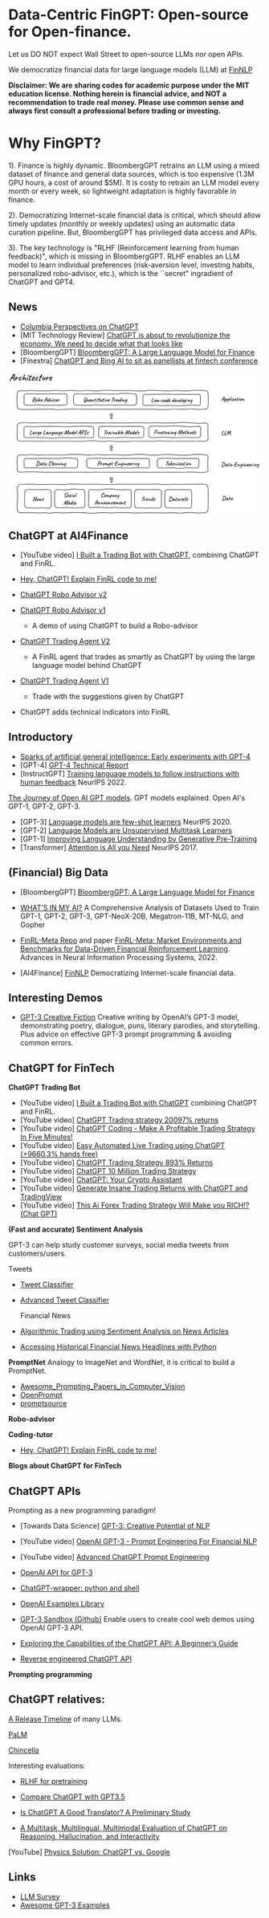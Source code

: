 # Data-Centric FinGPT: Open-source for Open-finance.

Let us DO NOT expect Wall Street to open-source LLMs nor open APIs.

We democratize financial data for large language models (LLM) at [FinNLP](https://github.com/AI4Finance-Foundation/FinNLP)

**Disclaimer: We are sharing codes for academic purpose under the MIT education license. Nothing herein is financial advice, and NOT a recommendation to trade real money. Please use common sense and always first consult a professional before trading or investing.**

# Why FinGPT?

1). Finance is highly dynamic. BloombergGPT retrains an LLM using a mixed dataset of finance and general data sources, which is too expensive (1.3M GPU hours, a cost of around $5M). It is costy to retrain an LLM model every month or every week, so lightweight adaptation is highly favorable in finance.

2). Democratizing Internet-scale financial data is critical, which should allow timely updates (monthly or weekly updates) using an automatic data curation pipeline. But, BloombergGPT has privileged data access and APIs.

3). The key technology is "RLHF (Reinforcement learning from human feedback)", which is missing in BloombergGPT. RLHF enables an LLM model to learn individual preferences (risk-aversion level, investing habits, personalized robo-advisor, etc.), which is the ``secret" ingradient of ChatGPT and GPT4.

## News

+ [Columbia Perspectives on ChatGPT](https://datascience.columbia.edu/news/2023/columbia-perspectives-on-chatgpt/?utm_source=sendinblue&utm_campaign=DSI%20Newsletter%20April%202023&utm_medium=email)
+ [MIT Technology Review] [ChatGPT is about to revolutionize the economy. We need to decide what that looks like](https://www.technologyreview.com/2023/03/25/1070275/chatgpt-revolutionize-economy-decide-what-looks-like/)
+ [BloombergGPT] [BloombergGPT: A Large Language Model for Finance](https://arxiv.org/abs/2303.17564)
+ [Finextra] [ChatGPT and Bing AI to sit as panellists at fintech conference](https://www.finextra.com/newsarticle/41973/chatgpt-and-bing-ai-to-sit-as-panellists-at-fintech-conference)



<div align="center">
<img align="center" src=figs/FinGPT.jpg>
</div>

## ChatGPT at AI4Finance

  + [YouTube video] [I Built a Trading Bot with ChatGPT](https://www.youtube.com/watch?v=fhBw3j_O9LE), combining ChatGPT and FinRL.
  + [Hey, ChatGPT! Explain FinRL code to me!](https://medium.com/@ai4finance/hey-chatgpt-explain-finrl-code-to-me-6a91d612296f)
  
  + [ChatGPT Robo Advisor v2](./demos)
  + [ChatGPT Robo Advisor v1](./demos)
    * A demo of using ChatGPT to build a Robo-advisor 
  + [ChatGPT Trading Agent V2](./demos)
    * A FinRL agent that trades as smartly as ChatGPT by using the large language model behind ChatGPT
  + [ChatGPT Trading Agent V1](./demos)
    * Trade with the suggestions given by ChatGPT
  + ChatGPT adds technical indicators into FinRL

## Introductory

+ [Sparks of artificial general intelligence: Early experiments with GPT-4](https://arxiv.org/abs/2303.12712)
+ [GPT-4] [GPT-4 Technical Report](https://arxiv.org/abs/2303.08774)
+ [InstructGPT] [Training language models to follow instructions with human feedback](https://openreview.net/forum?id=TG8KACxEON) NeurIPS 2022.

[The Journey of Open AI GPT models](https://medium.com/walmartglobaltech/the-journey-of-open-ai-gpt-models-32d95b7b7fb2).  GPT models explained. Open AI's GPT-1, GPT-2, GPT-3.

+ [GPT-3] [Language models are few-shot learners](https://proceedings.neurips.cc/paper/2020/hash/1457c0d6bfcb4967418bfb8ac142f64a-Abstract.html) NeurIPS 2020.
+ [GPT-2] [Language Models are Unsupervised Multitask Learners](https://cdn.openai.com/better-language-models/language_models_are_unsupervised_multitask_learners.pdf)
+ [GPT-1] [Improving Language Understanding by Generative Pre-Training](https://cdn.openai.com/research-covers/language-unsupervised/language_understanding_paper.pdf)
+ [Transformer] [Attention is All you Need](https://proceedings.neurips.cc/paper/2017/hash/3f5ee243547dee91fbd053c1c4a845aa-Abstract.html) NeurIPS 2017.

## (Financial) Big Data

+ [BloombergGPT] [BloombergGPT: A Large Language Model for Finance](https://arxiv.org/abs/2303.17564)

+ [WHAT’S IN MY AI?](https://lifearchitect.ai/whats-in-my-ai/) A Comprehensive Analysis of Datasets Used to Train GPT-1, GPT-2, GPT-3, GPT-NeoX-20B, Megatron-11B, MT-NLG, and Gopher

+ [FinRL-Meta Repo](https://github.com/AI4Finance-Foundation/FinRL-Meta) and paper [FinRL-Meta: Market Environments and Benchmarks for Data-Driven Financial Reinforcement Learning](https://proceedings.neurips.cc/paper_files/paper/2022/hash/0bf54b80686d2c4dc0808c2e98d430f7-Abstract-Datasets_and_Benchmarks.html). Advances in Neural Information Processing Systems, 2022.

+ [AI4Finance] [FinNLP](https://github.com/AI4Finance-Foundation/FinNLP) Democratizing Internet-scale financial data.

## Interesting Demos

+ [GPT-3 Creative Fiction](https://gwern.net/gpt-3#prompts-as-programming) Creative writing by OpenAI’s GPT-3 model, demonstrating poetry, dialogue, puns, literary parodies, and storytelling. Plus advice on effective GPT-3 prompt programming & avoiding common errors.

## ChatGPT for FinTech

**ChatGPT Trading Bot**
+ [YouTube video] [I Built a Trading Bot with ChatGPT](https://www.youtube.com/watch?v=fhBw3j_O9LE) combining ChatGPT and FinRL.
+ [YouTube video] [ChatGPT Trading strategy 20097% returns](https://www.youtube.com/watch?v=unsa_gXPAJ4)
+ [YouTube video] [ChatGPT Coding - Make A Profitable Trading Strategy In Five Minutes!](https://www.youtube.com/watch?v=4SG2884RcDY)
+ [YouTube video] [Easy Automated Live Trading using ChatGPT (+9660.3% hands free)](https://www.youtube.com/watch?v=dIEZVPVOZPQ)
+ [YouTube video] [ChatGPT Trading Strategy 893% Returns](https://www.youtube.com/watch?v=YxjvjK5AD2M)
+ [YouTube video] [ChatGPT 10 Million Trading Strategy](https://www.youtube.com/watch?v=9VPfd08uU4Q)
+ [YouTube video] [ChatGPT: Your Crypto Assistant](https://www.youtube.com/watch?v=LpzeshX6s2w)
+ [YouTube video] [Generate Insane Trading Returns with ChatGPT and TradingView](https://www.youtube.com/watch?v=ekz6ugJE1h0&t=3s)
+ [YouTube video] [This Ai Forex Trading Strategy Will Make you RICH!? (Chat GPT)](https://www.youtube.com/watch?v=rCNz6OX6Niw)

**(Fast and accurate) Sentiment Analysis**

   GPT-3 can help study customer surveys, social media tweets from customers/users.
   
   Tweets
+ [Tweet Classifier](https://platform.openai.com/playground/p/default-tweet-classifier?model=text-davinci-003)
+ [Advanced Tweet Classifier](https://platform.openai.com/playground/p/default-adv-tweet-classifier?model=text-davinci-003)

  Financial News
+ [Algorithmic Trading using Sentiment Analysis on News Articles](https://towardsdatascience.com/https-towardsdatascience-com-algorithmic-trading-using-sentiment-analysis-on-news-articles-83db77966704)
+ [Accessing Historical Financial News Headlines with Python](https://python.plainenglish.io/access-historical-financial-news-headlines-with-python-be1b8faaea9f)

**PromptNet** Analogy to ImageNet and WordNet, it is critical to build a PromptNet.

+ [Awesome_Prompting_Papers_in_Computer_Vision](https://github.com/ttengwang/Awesome_Prompting_Papers_in_Computer_Vision)
+ [OpenPrompt](https://github.com/thunlp/OpenPrompt)
+ [promptsource](https://github.com/bigscience-workshop/promptsource)

**Robo-advisor**

**Coding-tutor**

+ [Hey, ChatGPT! Explain FinRL code to me!](https://medium.com/@ai4finance/hey-chatgpt-explain-finrl-code-to-me-6a91d612296f)

**Blogs about ChatGPT for FinTech**

## ChatGPT APIs

Prompting as a new programming paradigm!
+ [Towards Data Science] [GPT-3: Creative Potential of NLP](https://towardsdatascience.com/gpt-3-creative-potential-of-nlp-d5ccae16c1ab)
+ [YouTube video] [OpenAI GPT-3 - Prompt Engineering For Financial NLP](https://www.youtube.com/watch?v=Nl2Cdbao5Ws)
+ [YouTube video] [Advanced ChatGPT Prompt Engineering](https://www.youtube.com/watch?v=bBiTR_1sEmI)

+ [OpenAI API for GPT-3](https://platform.openai.com/docs/models/gpt-3)
+ [ChatGPT-wrapper: python and shell](https://github.com/mmabrouk/chatgpt-wrapper)
+ [OpenAI Examples Library](https://platform.openai.com/examples)
+ [GPT-3 Sandbox (Github)](https://github.com/shreyashankar/gpt3-sandbox) Enable users to create cool web demos using OpenAI GPT-3 API.
+ [Exploring the Capabilities of the ChatGPT API: A Beginner’s Guide](https://levelup.gitconnected.com/exploring-the-capabilities-of-the-chatgpt-api-a-beginners-guide-e9089d49961f)
+ [Reverse engineered ChatGPT API](https://github.com/acheong08/ChatGPT)

**Prompting programming**

## ChatGPT relatives: 

[A Release Timeline](https://github.com/osanseviero/ml_timeline) of many LLMs.

[PaLM](https://arxiv.org/abs/2204.02311)

[Chincella](https://arxiv.org/abs/2203.15556)

Interesting evaluations:
+ [RLHF for pretraining](https://arxiv.org/abs/2302.08582)

+ [Compare ChatGPT with GPT3.5](https://arxiv.org/pdf/2302.06476.pdf)

+ [Is ChatGPT A Good Translator? A Preliminary Study](https://arxiv.org/pdf/2301.08745.pdf)

+ [A Multitask, Multilingual, Multimodal Evaluation of ChatGPT
on Reasoning, Hallucination, and Interactivity](https://arxiv.org/pdf/2302.04023.pdf)

[YouTube] [Physics Solution: ChatGPT vs. Google](https://www.youtube.com/watch?v=x4dIx9VYQoM)

## Links

+ [LLM Survey](https://github.com/RUCAIBox/LLMSurvey)
+ [Awesome GPT-3 Examples](https://github.com/elyase/awesome-gpt3)
